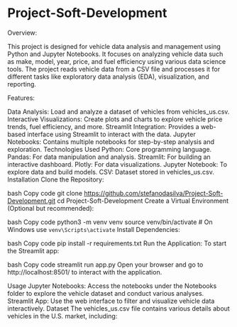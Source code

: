 # Project-Soft-Development
Overview:

This project is designed for vehicle data analysis and management using Python and Jupyter Notebooks. It focuses on analyzing vehicle data such as make, model, year, price, and fuel efficiency using various data science tools. The project reads vehicle data from a CSV file and processes it for different tasks like exploratory data analysis (EDA), visualization, and reporting.

Features:

Data Analysis: Load and analyze a dataset of vehicles from vehicles_us.csv.
Interactive Visualizations: Create plots and charts to explore vehicle price trends, fuel efficiency, and more.
Streamlit Integration: Provides a web-based interface using Streamlit to interact with the data.
Jupyter Notebooks: Contains multiple notebooks for step-by-step analysis and exploration.
Technologies Used
Python: Core programming language.
Pandas: For data manipulation and analysis.
Streamlit: For building an interactive dashboard.
Plotly: For data visualizations.
Jupyter Notebook: To explore data and build models.
CSV: Dataset stored in vehicles_us.csv.
Installation
Clone the Repository:

bash
Copy code
git clone https://github.com/stefanodasilva/Project-Soft-Development.git
cd Project-Soft-Development
Create a Virtual Environment (Optional but recommended):

bash
Copy code
python3 -m venv venv
source venv/bin/activate  # On Windows use `venv\Scripts\activate`
Install Dependencies:

bash
Copy code
pip install -r requirements.txt
Run the Application: To start the Streamlit app:

bash
Copy code
streamlit run app.py
Open your browser and go to http://localhost:8501/ to interact with the application.

Usage
Jupyter Notebooks: Access the notebooks under the Notebooks folder to explore the vehicle dataset and conduct various analyses.
Streamlit App: Use the web interface to filter and visualize vehicle data interactively.
Dataset
The vehicles_us.csv file contains various details about vehicles in the U.S. market, including:

